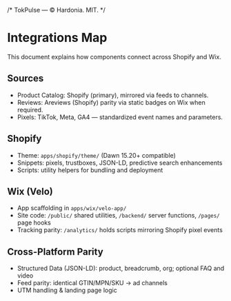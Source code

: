 /* TokPulse — © Hardonia. MIT. */
# Integrations Map

This document explains how components connect across Shopify and Wix.

## Sources
- Product Catalog: Shopify (primary), mirrored via feeds to channels.
- Reviews: Areviews (Shopify) parity via static badges on Wix when required.
- Pixels: TikTok, Meta, GA4 — standardized event names and parameters.

## Shopify
- Theme: `apps/shopify/theme/` (Dawn 15.20+ compatible)
- Snippets: pixels, trustboxes, JSON-LD, predictive search enhancements
- Scripts: utility helpers for bundling and deployment

## Wix (Velo)
- App scaffolding in `apps/wix/velo-app/`
- Site code: `/public/` shared utilities, `/backend/` server functions, `/pages/` page hooks
- Tracking parity: `/analytics/` holds scripts mirroring Shopify pixel events

## Cross-Platform Parity
- Structured Data (JSON-LD): product, breadcrumb, org; optional FAQ and video
- Feed parity: identical GTIN/MPN/SKU → ad channels
- UTM handling & landing page logic
